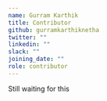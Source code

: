 ```yaml
---
name: Gurram Karthik
title: Contributor
github: gurramkarthiknetha
twitter: ""
linkedin: ""
slack: ""
joining_date: ""
role: contributor
---
```


Still waiting for this
